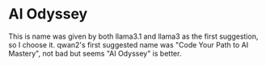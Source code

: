 # AI Odyssey
This is name was given by both llama3.1 and llama3 as the first suggestion, so I choose it. qwan2's first suggested name was "Code Your Path to AI Mastery", not bad but seems "AI Odyssey" is better.